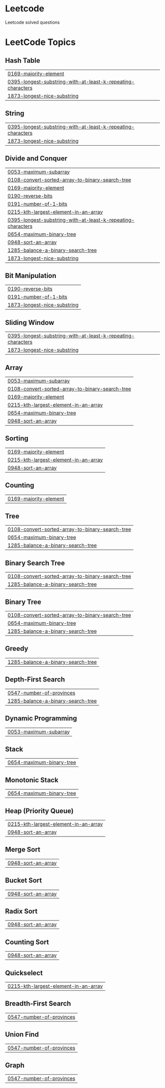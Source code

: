 # Leetcode
Leetcode solved questions

<!---LeetCode Topics Start-->
# LeetCode Topics
## Hash Table
|  |
| ------- |
| [0169-majority-element](https://github.com/ayhm23/Leetcode/tree/master/0169-majority-element) |
| [0395-longest-substring-with-at-least-k-repeating-characters](https://github.com/ayhm23/Leetcode/tree/master/0395-longest-substring-with-at-least-k-repeating-characters) |
| [1873-longest-nice-substring](https://github.com/ayhm23/Leetcode/tree/master/1873-longest-nice-substring) |
## String
|  |
| ------- |
| [0395-longest-substring-with-at-least-k-repeating-characters](https://github.com/ayhm23/Leetcode/tree/master/0395-longest-substring-with-at-least-k-repeating-characters) |
| [1873-longest-nice-substring](https://github.com/ayhm23/Leetcode/tree/master/1873-longest-nice-substring) |
## Divide and Conquer
|  |
| ------- |
| [0053-maximum-subarray](https://github.com/ayhm23/Leetcode/tree/master/0053-maximum-subarray) |
| [0108-convert-sorted-array-to-binary-search-tree](https://github.com/ayhm23/Leetcode/tree/master/0108-convert-sorted-array-to-binary-search-tree) |
| [0169-majority-element](https://github.com/ayhm23/Leetcode/tree/master/0169-majority-element) |
| [0190-reverse-bits](https://github.com/ayhm23/Leetcode/tree/master/0190-reverse-bits) |
| [0191-number-of-1-bits](https://github.com/ayhm23/Leetcode/tree/master/0191-number-of-1-bits) |
| [0215-kth-largest-element-in-an-array](https://github.com/ayhm23/Leetcode/tree/master/0215-kth-largest-element-in-an-array) |
| [0395-longest-substring-with-at-least-k-repeating-characters](https://github.com/ayhm23/Leetcode/tree/master/0395-longest-substring-with-at-least-k-repeating-characters) |
| [0654-maximum-binary-tree](https://github.com/ayhm23/Leetcode/tree/master/0654-maximum-binary-tree) |
| [0948-sort-an-array](https://github.com/ayhm23/Leetcode/tree/master/0948-sort-an-array) |
| [1285-balance-a-binary-search-tree](https://github.com/ayhm23/Leetcode/tree/master/1285-balance-a-binary-search-tree) |
| [1873-longest-nice-substring](https://github.com/ayhm23/Leetcode/tree/master/1873-longest-nice-substring) |
## Bit Manipulation
|  |
| ------- |
| [0190-reverse-bits](https://github.com/ayhm23/Leetcode/tree/master/0190-reverse-bits) |
| [0191-number-of-1-bits](https://github.com/ayhm23/Leetcode/tree/master/0191-number-of-1-bits) |
| [1873-longest-nice-substring](https://github.com/ayhm23/Leetcode/tree/master/1873-longest-nice-substring) |
## Sliding Window
|  |
| ------- |
| [0395-longest-substring-with-at-least-k-repeating-characters](https://github.com/ayhm23/Leetcode/tree/master/0395-longest-substring-with-at-least-k-repeating-characters) |
| [1873-longest-nice-substring](https://github.com/ayhm23/Leetcode/tree/master/1873-longest-nice-substring) |
## Array
|  |
| ------- |
| [0053-maximum-subarray](https://github.com/ayhm23/Leetcode/tree/master/0053-maximum-subarray) |
| [0108-convert-sorted-array-to-binary-search-tree](https://github.com/ayhm23/Leetcode/tree/master/0108-convert-sorted-array-to-binary-search-tree) |
| [0169-majority-element](https://github.com/ayhm23/Leetcode/tree/master/0169-majority-element) |
| [0215-kth-largest-element-in-an-array](https://github.com/ayhm23/Leetcode/tree/master/0215-kth-largest-element-in-an-array) |
| [0654-maximum-binary-tree](https://github.com/ayhm23/Leetcode/tree/master/0654-maximum-binary-tree) |
| [0948-sort-an-array](https://github.com/ayhm23/Leetcode/tree/master/0948-sort-an-array) |
## Sorting
|  |
| ------- |
| [0169-majority-element](https://github.com/ayhm23/Leetcode/tree/master/0169-majority-element) |
| [0215-kth-largest-element-in-an-array](https://github.com/ayhm23/Leetcode/tree/master/0215-kth-largest-element-in-an-array) |
| [0948-sort-an-array](https://github.com/ayhm23/Leetcode/tree/master/0948-sort-an-array) |
## Counting
|  |
| ------- |
| [0169-majority-element](https://github.com/ayhm23/Leetcode/tree/master/0169-majority-element) |
## Tree
|  |
| ------- |
| [0108-convert-sorted-array-to-binary-search-tree](https://github.com/ayhm23/Leetcode/tree/master/0108-convert-sorted-array-to-binary-search-tree) |
| [0654-maximum-binary-tree](https://github.com/ayhm23/Leetcode/tree/master/0654-maximum-binary-tree) |
| [1285-balance-a-binary-search-tree](https://github.com/ayhm23/Leetcode/tree/master/1285-balance-a-binary-search-tree) |
## Binary Search Tree
|  |
| ------- |
| [0108-convert-sorted-array-to-binary-search-tree](https://github.com/ayhm23/Leetcode/tree/master/0108-convert-sorted-array-to-binary-search-tree) |
| [1285-balance-a-binary-search-tree](https://github.com/ayhm23/Leetcode/tree/master/1285-balance-a-binary-search-tree) |
## Binary Tree
|  |
| ------- |
| [0108-convert-sorted-array-to-binary-search-tree](https://github.com/ayhm23/Leetcode/tree/master/0108-convert-sorted-array-to-binary-search-tree) |
| [0654-maximum-binary-tree](https://github.com/ayhm23/Leetcode/tree/master/0654-maximum-binary-tree) |
| [1285-balance-a-binary-search-tree](https://github.com/ayhm23/Leetcode/tree/master/1285-balance-a-binary-search-tree) |
## Greedy
|  |
| ------- |
| [1285-balance-a-binary-search-tree](https://github.com/ayhm23/Leetcode/tree/master/1285-balance-a-binary-search-tree) |
## Depth-First Search
|  |
| ------- |
| [0547-number-of-provinces](https://github.com/ayhm23/Leetcode/tree/master/0547-number-of-provinces) |
| [1285-balance-a-binary-search-tree](https://github.com/ayhm23/Leetcode/tree/master/1285-balance-a-binary-search-tree) |
## Dynamic Programming
|  |
| ------- |
| [0053-maximum-subarray](https://github.com/ayhm23/Leetcode/tree/master/0053-maximum-subarray) |
## Stack
|  |
| ------- |
| [0654-maximum-binary-tree](https://github.com/ayhm23/Leetcode/tree/master/0654-maximum-binary-tree) |
## Monotonic Stack
|  |
| ------- |
| [0654-maximum-binary-tree](https://github.com/ayhm23/Leetcode/tree/master/0654-maximum-binary-tree) |
## Heap (Priority Queue)
|  |
| ------- |
| [0215-kth-largest-element-in-an-array](https://github.com/ayhm23/Leetcode/tree/master/0215-kth-largest-element-in-an-array) |
| [0948-sort-an-array](https://github.com/ayhm23/Leetcode/tree/master/0948-sort-an-array) |
## Merge Sort
|  |
| ------- |
| [0948-sort-an-array](https://github.com/ayhm23/Leetcode/tree/master/0948-sort-an-array) |
## Bucket Sort
|  |
| ------- |
| [0948-sort-an-array](https://github.com/ayhm23/Leetcode/tree/master/0948-sort-an-array) |
## Radix Sort
|  |
| ------- |
| [0948-sort-an-array](https://github.com/ayhm23/Leetcode/tree/master/0948-sort-an-array) |
## Counting Sort
|  |
| ------- |
| [0948-sort-an-array](https://github.com/ayhm23/Leetcode/tree/master/0948-sort-an-array) |
## Quickselect
|  |
| ------- |
| [0215-kth-largest-element-in-an-array](https://github.com/ayhm23/Leetcode/tree/master/0215-kth-largest-element-in-an-array) |
## Breadth-First Search
|  |
| ------- |
| [0547-number-of-provinces](https://github.com/ayhm23/Leetcode/tree/master/0547-number-of-provinces) |
## Union Find
|  |
| ------- |
| [0547-number-of-provinces](https://github.com/ayhm23/Leetcode/tree/master/0547-number-of-provinces) |
## Graph
|  |
| ------- |
| [0547-number-of-provinces](https://github.com/ayhm23/Leetcode/tree/master/0547-number-of-provinces) |
<!---LeetCode Topics End-->